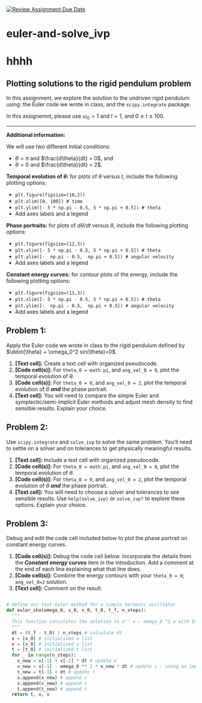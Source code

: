 [![Review Assignment Due Date](https://classroom.github.com/assets/deadline-readme-button-22041afd0340ce965d47ae6ef1cefeee28c7c493a6346c4f15d667ab976d596c.svg)](https://classroom.github.com/a/JlCDGCpb)
# euler-and-solve_ivp
# hhhh

## Plotting solutions to the rigid pendulum problem

In this assignment, we explore the solution to the undriven rigid pendulum using: the Euler code we wrote in class, and the `scipy.integrate` package.

In this assignemnt, please use $\omega_0 = 1$ and $I=1$, and $0\le t \le 100$.

----

**Additional information:**

We will use two different initial conditions:
* $\theta = \pi$ and $\frac{d\theta}{dt} = 0$, and
* $\theta = 0$ and $\frac{d\theta}{dt} = 2$.

**Temporal evolution of $\theta$:** for plots of $\theta$ versus $t$, include the following plotting options:
* `plt.figure(figsize=(10,2))`
* `plt.xlim([0, 100]) # time`
* `plt.ylim([- 5 * np.pi - 0.5, 5 * np.pi + 0.5]) # theta`
* Add axes labels and a legend

**Phase portraits:** for plots of $d\theta/dt$ versus $\theta$, include the following plotting options:
* `plt.figure(figsize=(12,3))`
* `plt.xlim([- 5 * np.pi - 0.5, 5 * np.pi + 0.5]) # theta`
* `plt.ylim([-  np.pi - 0.5,  np.pi + 0.5]) # angular velocity`
* Add axes labels and a legend

**Constant energy curves:** for contour plots of the energy, include the following plotting options:
* `plt.figure(figsize=(11,3))`
* `plt.xlim([- 5 * np.pi - 0.5, 5 * np.pi + 0.5]) # theta`
* `plt.ylim([-  np.pi - 0.5,  np.pi + 0.5]) # angular velocity`
* Add axes labels and a legend


## **Problem 1:**

Apply the Euler code we wrote in class to the rigid pendulum defined by $\ddot{\theta} + \omega_0^2 sin(\theta)=0$.

1. **[Text cell]:** Create a text cell with organized pseudocode.
2. **[Code cell(s)]:** For `theta_0 = math.pi`, and `ang_vel_0 = 0`, plot the temporal evolution of $\theta$.
3. **[Code cell(s)]:** For `theta_0 = 0`, and `ang_vel_0 = 2`, plot the temporal evolution of $\theta$ **_and_** the phase portrait.
4. **[Text cell]:** You will need to compare the simple Euler and symplectic/semi-implicit Euler methods and adjust mesh density to find sensible results. Explain your choice.


## **Problem 2:** 

Use `scipy.integrate` and `solve_ivp` to solve the same problem. You'll need to settle on a solver and on tolerances to get physically meaningful results.

1. **[Text cell]:** Include a text cell with organized pseudocode.
2. **[Code cell(s)]:** For `theta_0 = math.pi`, and `ang_vel_0 = 0`, plot the temporal evolution of $\theta$.
3. **[Code cell(s)]:** For `theta_0 = 0`, and `ang_vel_0 = 2`, plot the temporal evolution of $\theta$ **_and_** the phase portrait.
4. **[Text cell]:** You will need to choose a solver and tolerances to see sensible results. Use `help(solve_ivp)` or `solve_ivp?` to explore these options. Explain your choice.

## **Problem 3:** 

Debug and edit the code cell included below to plot the phase portrait on constant energy curves.

1. **[Code cell(s)]:** Debug the code cell below. Incorporate the details from the **_Constant energy curves_** item in the introduction. Add a comment at the end of each line explaining what that line does.
2. **[Code cell(s)]:** Combine the energy contours with your `theta_0 = 0`; `ang_vel_0=2` solution.
3. **[Text cell]:** Comment on the result.

```python

# define our test euler method for a simple harmonic oscillator
def euler_sho(omega_0, x_0, v_0, t_0, t_f, n_steps):
  """
  This function calculates the solution to x'' = - omega_0 ^2 x with Euler's method.
  """
  dt = (t_f - t_0) / n_steps # calculate dt
  x = [x_0] # initialized x list
  v = [v_0] # initialized v list
  t = [t_0] # initialized t list
  for _ in range(n_steps):
    x_new = x[-1] + v[-1] * dt # update x
    v_new = v[-1] - omega_0 ** 2 * x_new * dt # update v : using an implicit form
    t_new = t[-1] + dt # update t
    x.append(x_new) # append x
    v.append(v_new) # append v
    t.append(t_new) # append t
  return t, x, v

```

